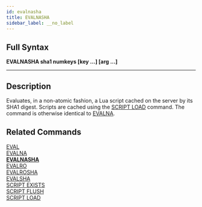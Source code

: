 ```yaml
---
id: evalnasha
title: EVALNASHA
sidebar_label: __no_label
---
```


## Full Syntax

**EVALNASHA  sha1 numkeys [key ...] [arg ...]**

---

## Description

Evaluates, in a non-atomic fashion, a Lua script cached on the server by its SHA1 digest. Scripts are cached using the [SCRIPT LOAD](../commands/script-load.md) command.  The command is otherwise identical to [EVALNA](../commands/evalna.md).

## Related Commands

[EVAL](../commands/eval.md)<br>
[EVALNA](../commands/evalna.md)<br>
**[EVALNASHA](../commands/evalnasha.md)**<br>
[EVALRO](../commands/evalro.md)<br>
[EVALROSHA](../commands/evalrosha.md)<br>
[EVALSHA](../commands/evalsha.md)<br>
[SCRIPT EXISTS](../commands/script-exists.md)<br>
[SCRIPT FLUSH](../commands/script-flush.md)<br>
[SCRIPT LOAD](../commands/script-load.md)<br>